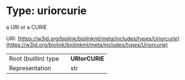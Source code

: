 
# Type: uriorcurie


a URI or a CURIE

URI: [https://w3id.org/biolink/biolinkml/meta/includes/types/Uriorcurie](https://w3id.org/biolink/biolinkml/meta/includes/types/Uriorcurie)

|  |  |  |
| --- | --- | --- |
| Root (builtin) type | | **URIorCURIE** |
| Representation | | str |
